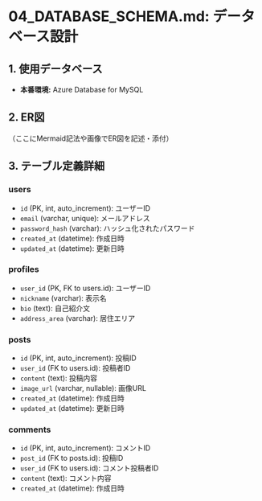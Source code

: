 # 04_DATABASE_SCHEMA.md: データベース設計

## 1. 使用データベース
- **本番環境:** Azure Database for MySQL

## 2. ER図
（ここにMermaid記法や画像でER図を記述・添付）

## 3. テーブル定義詳細

### users
- `id` (PK, int, auto_increment): ユーザーID
- `email` (varchar, unique): メールアドレス
- `password_hash` (varchar): ハッシュ化されたパスワード
- `created_at` (datetime): 作成日時
- `updated_at` (datetime): 更新日時

### profiles
- `user_id` (PK, FK to users.id): ユーザーID
- `nickname` (varchar): 表示名
- `bio` (text): 自己紹介文
- `address_area` (varchar): 居住エリア

### posts
- `id` (PK, int, auto_increment): 投稿ID
- `user_id` (FK to users.id): 投稿者ID
- `content` (text): 投稿内容
- `image_url` (varchar, nullable): 画像URL
- `created_at` (datetime): 作成日時
- `updated_at` (datetime): 更新日時

### comments
- `id` (PK, int, auto_increment): コメントID
- `post_id` (FK to posts.id): 投稿ID
- `user_id` (FK to users.id): コメント投稿者ID
- `content` (text): コメント内容
- `created_at` (datetime): 作成日時
